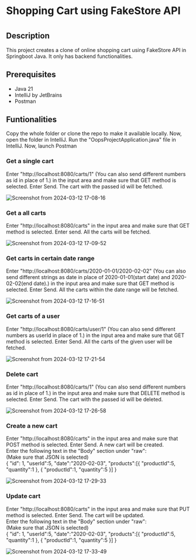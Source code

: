 <h1>Shopping Cart using FakeStore API<h1>

<h2>Description</h2>
<p>This project creates a clone of online shopping cart using FakeStore API in Springboot Java. It only has backend functionalities.</p>

<h2>Prerequisites</h2>
<ul>
  <li>Java 21</li>
  <li>IntelliJ by JetBrains</li>
  <li>Postman</li>
</ul>

<h2>Funtionalities</h2>
<p>Copy the whole folder or clone the repo to make it available locally. Now, open the folder in IntelliJ. Run the "OopsProjectApplication.java" file in IntelliJ. Now, launch Postman</p>

<h3>Get a single cart</h3>
<p>Enter "http://localhost:8080/carts/1" (You can also send different numbers as id in place of 1.) in the input area and make sure that GET method is selected. Enter Send. The cart with the passed id will be fetched.</p>

![Screenshot from 2024-03-12 17-08-16](https://github.com/Beserker-356/FakeStoreCartAPI/assets/141203631/46a0948b-1baa-49bb-845d-ebae2830c516)

<h3>Get a all carts</h3>
<p>Enter "http://localhost:8080/carts" in the input area and make sure that GET method is selected. Enter send. All the carts will be fetched.</p>

![Screenshot from 2024-03-12 17-09-52](https://github.com/Beserker-356/FakeStoreCartAPI/assets/141203631/42c1186f-25ef-4be0-bfb5-b3cf40946884)

<h3>Get carts in certain date range</h3>
<p>Enter "http://localhost:8080/carts/2020-01-01/2020-02-02" (You can also send different strings as date in place of 2020-01-01(start date) and 2020-02-02(end date).) in the input area and make sure that GET method is selected. Enter Send. All the carts within the date range will be fetched.</p>

![Screenshot from 2024-03-12 17-16-51](https://github.com/Beserker-356/FakeStoreCartAPI/assets/141203631/ac02d589-e8a9-4978-962e-221fc6dc2cb8)

<h3>Get carts of a user</h3>
<p>Enter "http://localhost:8080/carts/user/1" (You can also send different numbers as userId in place of 1.) in the input area and make sure that GET method is selected. Enter Send. All the carts of the given user will be fetched.</p>

![Screenshot from 2024-03-12 17-21-54](https://github.com/Beserker-356/FakeStoreCartAPI/assets/141203631/e73c9eff-9f71-4c61-99fb-63b0c7d6a6fa)

<h3>Delete cart</h3>
<p>Enter "http://localhost:8080/carts/1" (You can also send different numbers as id in place of 1.) in the input area and make sure that DELETE method is selected. Enter Send. The cart with the passed id will be deleted.</p>

![Screenshot from 2024-03-12 17-26-58](https://github.com/Beserker-356/FakeStoreCartAPI/assets/141203631/771fdfcf-9b7f-4946-8476-030c236d7549)

<h3>Create a new cart</h3>
<p>Enter "http://localhost:8080/carts" in the input area and make sure that POST method is selected. Enter Send. A new cart will be created.<br>Enter the following text in the "Body" section under "raw":<br>(Make sure that JSON is selected)<br>
  {
    "id": 1,
    "userId":5,
    "date":"2020-02-03",
    "products":[{
            "productId":5,
            "quantity":1
        },
        {
            "productId":1,
            "quantity":5
        }]
}</p>

![Screenshot from 2024-03-12 17-29-33](https://github.com/Beserker-356/FakeStoreCartAPI/assets/141203631/1ad6f12f-58e3-496f-ab39-f25140a7e4fe)

<h3>Update cart</h3>
<p>Enter "http://localhost:8080/carts" in the input area and make sure that PUT method is selected. Enter Send. The cart will be updated.<br>Enter the following text in the "Body" section under "raw":<br>(Make sure that JSON is selected)<br>
  {
    "id": 1,
    "userId":5,
    "date":"2020-02-03",
    "products":[{
            "productId":5,
            "quantity":1
        },
        {
            "productId":1,
            "quantity":5
        }]
}</p>

![Screenshot from 2024-03-12 17-33-49](https://github.com/Beserker-356/FakeStoreCartAPI/assets/141203631/cfc5c3b3-edae-46f3-bc33-942b522ac174)
